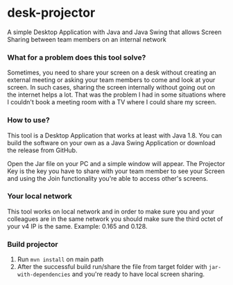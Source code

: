 # desk-projector
A simple Desktop Application with Java and Java Swing that allows Screen Sharing between team members on an internal network


### What for a problem does this tool solve?
Sometimes, you need to share your screen on a desk without creating an external meeting or asking your team members to come and look at your screen. In such cases, sharing the screen internally without going out on the internet helps a lot. That was the problem I had in some situations where I couldn't book a meeting room with a TV where I could share my screen.

### How to use?
This tool is a Desktop Application that works at least with Java 1.8. You can build the software on your own as a Java Swing Application or download the release from GitHub.

Open the Jar file on your PC and a simple window will appear. The Projector Key is the key you have to share with your team member to see your Screen and using the Join functionality you're able to access other's screens.

### Your local network
This tool works on local network and in order to make sure you and your colleagues are in the same network you should make sure the third octet of your v4 IP is the same. Example: 0.165 and 0.128. 

### Build projector
1. Run <code>mvn install</code> on main path
2. After the successful build run/share the file from target folder with <code>jar-with-dependencies</code> and you're ready to have local screen sharing.
